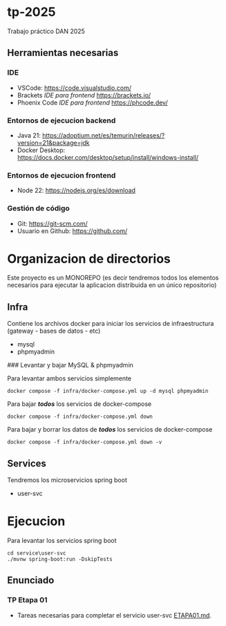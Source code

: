 # tp-2025
Trabajo práctico DAN 2025

## Herramientas necesarias

### IDE
- VSCode: https://code.visualstudio.com/ 
- Brackets *IDE para frontend* https://brackets.io/
- Phoenix Code *IDE para frontend* https://phcode.dev/

### Entornos de ejecucion backend
- Java 21: https://adoptium.net/es/temurin/releases/?version=21&package=jdk 
- Docker Desktop: https://docs.docker.com/desktop/setup/install/windows-install/

### Entornos de ejecucion frontend
- Node 22: https://nodejs.org/es/download 

### Gestión de código
- Git: https://git-scm.com/
- Usuario en Github: https://github.com/ 


# Organizacion de directorios

Este proyecto es un MONOREPO (es decir tendremos todos los elementos necesarios para ejecutar la aplicacion distribuida en un único repositorio)

## Infra
Contiene los archivos docker para iniciar los servicios de infraestructura (gateway - bases de datos - etc)
- mysql
- phpmyadmin

### Levantar y bajar MySQL & phpmyadmin

Para levantar ambos servicios simplemente
```
docker compose -f infra/docker-compose.yml up -d mysql phpmyadmin
````

Para bajar ***todos*** los servicios de docker-compose
```
docker compose -f infra/docker-compose.yml down
```
Para bajar y borrar los datos de ***todos*** los servicios de docker-compose
```
docker compose -f infra/docker-compose.yml down -v
```

## Services
Tendremos los microservicios spring boot
- user-svc

# Ejecucion
Para levantar los servicios spring boot
```
cd service\user-svc
./mvnw spring-boot:run -DskipTests
```

## Enunciado 

### TP Etapa 01
- Tareas necesarias para completar el servicio user-svc [ETAPA01.md](./ETAPA01.md).